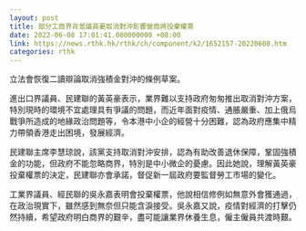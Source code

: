 ```yaml
---
layout: post
title: 部分工商界背景議員憂取消對沖影響營商將投棄權票
date: 2022-06-08 17:01:41.000000000 +08:00
link: https://news.rthk.hk/rthk/ch/component/k2/1652157-20220608.htm
categories: rthk
---
```


立法會恢復二讀辯論取消強積金對沖的條例草案。

進出口界議員、民建聯的黃英豪表示，業界難以支持政府匆匆推出取消對沖方案，特別現時的環境不宜處理具有爭議的問題，而近年面對疫情、通脹嚴重、加上俄烏戰爭所造成的地緣政治問題等，令本港中小企的經營十分困難，認為政府應集中精力帶領香港走出困境，發展經濟。

民建聯主席李慧琼說，該黨支持取消對沖安排，認為有助改善退休保障，鞏固強積金的功能，但政府不能忽略商界，特別是中小微企的憂慮。因此她說，理解黃英豪投棄權票的決定，民建聯亦會承諾，督促新一屆政府要監督勞工市場的變化。

工業界議員、經民聯的吳永嘉表明會投棄權票，他說相信修例如無意外會獲通過，在政治現實下，雖然感到無奈但只能含淚接受。吳永嘉又說，疫情對經濟的打擊仍然持續，希望政府明白商界的艱辛，盡可能讓業界休養生息，僱主僱員共渡時艱。
